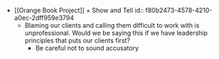 - [[Orange Book Project]] + Show and Tell
id:: f80b2473-4578-4210-a0ec-2dff959e3794
	 - Blaming our clients and calling them difficult to work with is unprofessional. Would we be saying this if we have leadership principles that puts our clients first?
		 - Be careful not to sound accusatory
